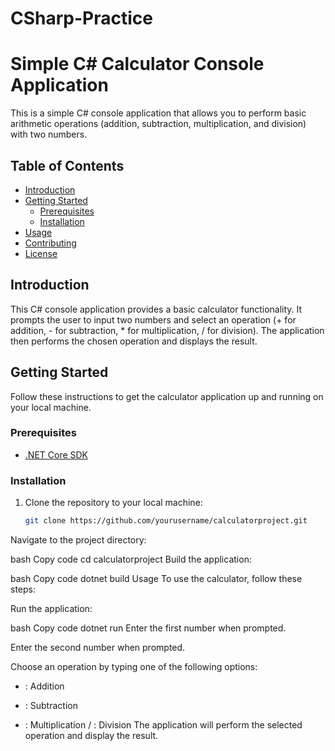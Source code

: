 # CSharp-Practice

# Simple C# Calculator Console Application

This is a simple C# console application that allows you to perform basic arithmetic operations (addition, subtraction, multiplication, and division) with two numbers.

## Table of Contents

- [Introduction](#introduction)
- [Getting Started](#getting-started)
  - [Prerequisites](#prerequisites)
  - [Installation](#installation)
- [Usage](#usage)
- [Contributing](#contributing)
- [License](#license)

## Introduction

This C# console application provides a basic calculator functionality. It prompts the user to input two numbers and select an operation (+ for addition, - for subtraction, * for multiplication, / for division). The application then performs the chosen operation and displays the result.

## Getting Started

Follow these instructions to get the calculator application up and running on your local machine.

### Prerequisites

- [.NET Core SDK](https://dotnet.microsoft.com/download/dotnet)

### Installation

1. Clone the repository to your local machine:

   ```bash
   git clone https://github.com/yourusername/calculatorproject.git
Navigate to the project directory:

bash
Copy code
cd calculatorproject
Build the application:

bash
Copy code
dotnet build
Usage
To use the calculator, follow these steps:

Run the application:

bash
Copy code
dotnet run
Enter the first number when prompted.

Enter the second number when prompted.

Choose an operation by typing one of the following options:

+ : Addition
- : Subtraction
* : Multiplication
/ : Division
The application will perform the selected operation and display the result.
